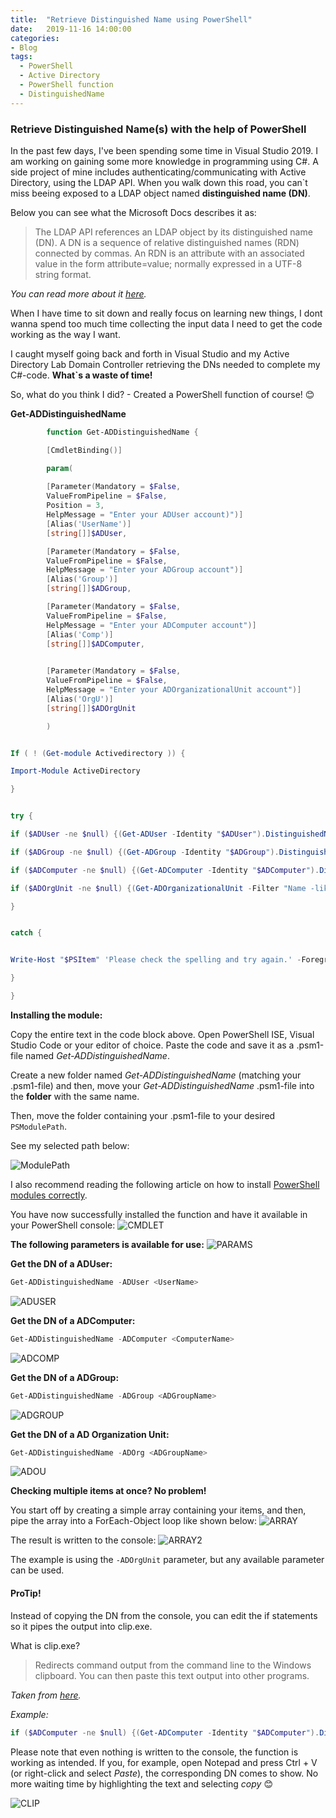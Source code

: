 ```yaml
---
title:  "Retrieve Distinguished Name using PowerShell"
date:   2019-11-16 14:00:00
categories: 
- Blog
tags:
  - PowerShell
  - Active Directory
  - PowerShell function
  - DistinguishedName
---
```


### Retrieve Distinguished Name(s) with the help of PowerShell

In the past few days, I've been spending some time in Visual Studio 2019.
I am working on gaining some more knowledge in programming using C#.
A side project of mine includes authenticating/communicating with Active Directory, using the LDAP API. When you walk down this road, you can`t miss beeing exposed to a LDAP object named **distinguished name (DN)**.

Below you can see what the Microsoft Docs describes it as: 

>The LDAP API references an LDAP object by its distinguished name (DN). A DN is a sequence of relative distinguished names (RDN) connected by commas. An RDN is an attribute with an associated value in the form attribute=value; normally expressed in a UTF-8 string format.

*You can read more about it [here](https://docs.microsoft.com/en-us/previous-versions/windows/desktop/ldap/distinguished-names).*


When I have time to sit down and really focus on learning new things, I dont wanna spend too much time collecting the input data I need to get the code working as the way I want. 

I caught myself going back and forth in Visual Studio and my Active Directory Lab Domain Controller retrieving the DNs needed to complete my C#-code. **What`s a waste of time!**

So, what do you think I did? - Created a PowerShell function of course! :blush:

**Get-ADDistinguishedName**


````powershell
        function Get-ADDistinguishedName {

        [CmdletBinding()]

        param(
  
        [Parameter(Mandatory = $False,
        ValueFromPipeline = $False,
        Position = 3,
        HelpMessage = "Enter your ADUser account)")]
        [Alias('UserName')]
        [string[]]$ADUser,

        [Parameter(Mandatory = $False,
        ValueFromPipeline = $False,
        HelpMessage = "Enter your ADGroup account")]
        [Alias('Group')]
        [string[]]$ADGroup,

        [Parameter(Mandatory = $False,
        ValueFromPipeline = $False,
        HelpMessage = "Enter your ADComputer account")]
        [Alias('Comp')]
        [string[]]$ADComputer,

        
        [Parameter(Mandatory = $False,
        ValueFromPipeline = $False,
        HelpMessage = "Enter your ADOrganizationalUnit account")]
        [Alias('OrgU')]
        [string[]]$ADOrgUnit

        )


If ( ! (Get-module Activedirectory )) {

Import-Module ActiveDirectory

}    


try {

if ($ADUser -ne $null) {(Get-ADUser -Identity "$ADUser").DistinguishedName}

if ($ADGroup -ne $null) {(Get-ADGroup -Identity "$ADGroup").DistinguishedName}

if ($ADComputer -ne $null) {(Get-ADComputer -Identity "$ADComputer").DistinguishedName}

if ($ADOrgUnit -ne $null) {(Get-ADOrganizationalUnit -Filter "Name -like '$ADOrgUnit'").DistinguishedName}

}


catch {


Write-Host "$PSItem" 'Please check the spelling and try again.' -ForegroundColor Yellow

}

}
````

**Installing the module:**

Copy the entire text in the code block above.
Open PowerShell ISE, Visual Studio Code or your editor of choice.
Paste the code and save it as a .psm1-file named *Get-ADDistinguishedName*.

Create a new folder named *Get-ADDistinguishedName* (matching your .psm1-file) and then, move your
*Get-ADDistinguishedName* .psm1-file into the **folder** with the same name.

Then, move the folder containing your .psm1-file to your desired ````PSModulePath````.

See my selected path below: 

![ModulePath](/assets/images/DNs/MODULEPATH.PNG)

I also recommend reading the following article on how to install [PowerShell modules correctly](https://docs.microsoft.com/en-us/powershell/scripting/developer/module/installing-a-powershell-module?view=powershell-6).


You have now successfully installed the function and have it available in your PowerShell console:
![CMDLET](/assets/images/DNs/CMDLET.PNG)

**The following parameters is available for use:**
![PARAMS](/assets/images/DNs/PARAMS.PNG)

**Get the DN of a ADUser:**
````powershell
Get-ADDistinguishedName -ADUser <UserName>
````
![ADUSER](/assets/images/DNs/ADUSER.PNG)

**Get the DN of a ADComputer:**
````powershell
Get-ADDistinguishedName -ADComputer <ComputerName>
````
![ADCOMP](/assets/images/DNs/ADCOMP.PNG)

**Get the DN of a ADGroup:**
````powershell
Get-ADDistinguishedName -ADGroup <ADGroupName>
````
![ADGROUP](/assets/images/DNs/ADGROUP.PNG)

**Get the DN of a AD Organization Unit:**
````powershell
Get-ADDistinguishedName -ADOrg <ADGroupName>
````
![ADOU](/assets/images/DNs/ADOUs.PNG)

**Checking multiple items at once? No problem!**

You start off by creating a simple array containing your items, and then, pipe the array into a ForEach-Object loop like shown below:
![ARRAY](/assets/images/DNs/ARRAY.PNG)

The result is written to the console:
![ARRAY2](/assets/images/DNs/ARRAY2.PNG)

The example is using the ````-ADOrgUnit```` parameter, but any available parameter can be used.

#### ProTip!

Instead of copying the DN from the console, you can edit the if statements so it pipes the output into clip.exe.

What is clip.exe?

>Redirects command output from the command line to the Windows clipboard. You can then paste this text output into other programs.

*Taken from [here](https://docs.microsoft.com/en-us/windows-server/administration/windows-commands/clip).*

*Example:*
````powershell
if ($ADComputer -ne $null) {(Get-ADComputer -Identity "$ADComputer").DistinguishedName | clip}
````

Please note that even nothing is written to the console, the function is working as intended. If you, for example, open Notepad and press Ctrl + V (or right-click and select *Paste*), the corresponding DN comes to show. No more waiting time by highlighting the text and selecting *copy* :blush:

![CLIP](/assets/images/DNs/CLIP.PNG)
















